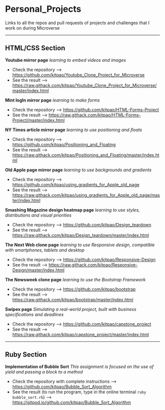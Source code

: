 # Personal_Projects
Links to all the repos and pull requests of projects and challenges that I work on during Microverse
_________________________________________________

## HTML/CSS Section
**Youtube mirror page** _learning to embed videos and images_
- Check the repository --> https://github.com/kitpao/Youtube_Clone_Project_for_Microverse
- See the result --> https://raw.githack.com/kitpao/Youtube_Clone_Project_for_Microverse/master/index.html

**Mint logIn mirror page** _learning to make forms_
- Check the repository --> https://github.com/kitpao/HTML-Forms-Project
- See the result --> https://raw.githack.com/kitpao/HTML-Forms-Project/master/index.html

**NY Times article mirror page** _learning to use positioning and floats_
- Check the repository --> https://github.com/kitpao/Positioning_and_Floating
- See the result --> https://raw.githack.com/kitpao/Positioning_and_Floating/master/index.html

**Old Apple page mirror page** _learning to use backgrounds and gradients_
- Check the repository --> https://github.com/kitpao/using_gradients_for_Apple_old_page
- See the result --> https://raw.githack.com/kitpao/using_gradients_for_Apple_old_page/master/index.html

**Smashing Magazine design heatmap page** _learning to use styles, distributions and visual priorities_
- Check the repository --> https://github.com/kitpao/Design_teardown
- See the result --> https://raw.githack.com/kitpao/Design_teardown/master/index.html

**The Next Web clone page** _learning to use Responsive design, compatible with smartphones, tablets and desktop_
- Check the repository --> https://github.com/kitpao/Responsive-Design
- See the result --> https://raw.githack.com/kitpao/Responsive-Design/master/index.html

**The Newsweek clone page** _learning to use the Bootstrap Framework_
- Check the repository --> https://github.com/kitpao/bootstrap
- See the result --> https://raw.githack.com/kitpao/bootstrap/master/index.html

**Swipex page** _Simulating a real-world project, built with business specifications and deadlines_
- Check the repository --> https://github.com/kitpao/capstone_project
- See the result --> https://raw.githack.com/kitpao/capstone_project/master/index.html
________________________________

## Ruby Section
**Implementation of Bubble Sort** _This assignment is focused on the use of yield and passing a block to a method_
- Check the repository with complete instructions --> https://github.com/kitpao/Bubble_Sort_Algorithm
- See the result (to run the program, type in the online terminal `ruby bubble_sort.rb`) --> https://gitpod.io/github.com/kitpao/Bubble_Sort_Algorithm

